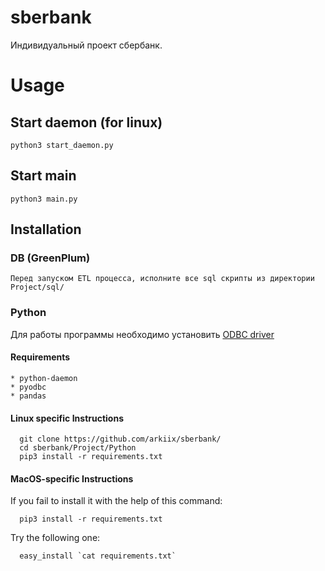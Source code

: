 # sberbank

Индивидуальный проект сбербанк.

# Usage

## Start daemon (for linux)

    python3 start_daemon.py


## Start main

    python3 main.py


## Installation

### DB (GreenPlum)
    Перед запуском ETL процесса, исполните все sql скрипты из директории Project/sql/

### Python
  Для работы программы необходимо установить [ODBC driver](https://www.cdata.com/drivers/greenplum/download/odbc/)

  #### Requirements
    * python-daemon
    * pyodbc
    * pandas
    
  #### Linux specific Instructions
      git clone https://github.com/arkiix/sberbank/
      cd sberbank/Project/Python
      pip3 install -r requirements.txt

  #### MacOS-specific Instructions
  If you fail to install it with the help of this command:

      pip3 install -r requirements.txt
  Try the following one:

      easy_install `cat requirements.txt`
